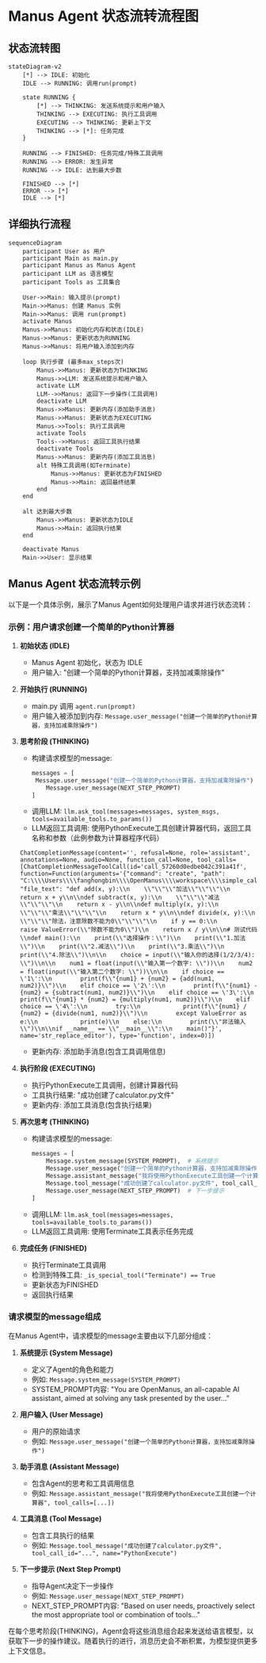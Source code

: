# Manus Agent 状态流转流程图

## 状态流转图

```mermaid
stateDiagram-v2
    [*] --> IDLE: 初始化
    IDLE --> RUNNING: 调用run(prompt)

    state RUNNING {
        [*] --> THINKING: 发送系统提示和用户输入
        THINKING --> EXECUTING: 执行工具调用
        EXECUTING --> THINKING: 更新上下文
        THINKING --> [*]: 任务完成
    }

    RUNNING --> FINISHED: 任务完成/特殊工具调用
    RUNNING --> ERROR: 发生异常
    RUNNING --> IDLE: 达到最大步数

    FINISHED --> [*]
    ERROR --> [*]
    IDLE --> [*]
```

## 详细执行流程

```mermaid
sequenceDiagram
    participant User as 用户
    participant Main as main.py
    participant Manus as Manus Agent
    participant LLM as 语言模型
    participant Tools as 工具集合

    User->>Main: 输入提示(prompt)
    Main->>Manus: 创建 Manus 实例
    Main->>Manus: 调用 run(prompt)
    activate Manus
    Manus->>Manus: 初始化内存和状态(IDLE)
    Manus->>Manus: 更新状态为RUNNING
    Manus->>Manus: 将用户输入添加到内存

    loop 执行步骤 (最多max_steps次)
        Manus->>Manus: 更新状态为THINKING
        Manus->>LLM: 发送系统提示和用户输入
        activate LLM
        LLM-->>Manus: 返回下一步操作(工具调用)
        deactivate LLM
        Manus->>Manus: 更新内存(添加助手消息)
        Manus->>Manus: 更新状态为EXECUTING
        Manus->>Tools: 执行工具调用
        activate Tools
        Tools-->>Manus: 返回工具执行结果
        deactivate Tools
        Manus->>Manus: 更新内存(添加工具消息)
        alt 特殊工具调用(如Terminate)
            Manus->>Manus: 更新状态为FINISHED
            Manus->>Main: 返回最终结果
        end
    end

    alt 达到最大步数
        Manus->>Manus: 更新状态为IDLE
        Manus->>Main: 返回执行结果
    end

    deactivate Manus
    Main->>User: 显示结果
```

## Manus Agent 状态流转示例

以下是一个具体示例，展示了Manus Agent如何处理用户请求并进行状态流转：

### 示例：用户请求创建一个简单的Python计算器

1. **初始状态 (IDLE)**
   - Manus Agent 初始化，状态为 IDLE
   - 用户输入: "创建一个简单的Python计算器，支持加减乘除操作"

2. **开始执行 (RUNNING)**
   - main.py 调用 `agent.run(prompt)`
   - 用户输入被添加到内存: `Message.user_message("创建一个简单的Python计算器，支持加减乘除操作")`

3. **思考阶段 (THINKING)**
   - 构建请求模型的message:
     ```python
     messages = [
      Message.user_message("创建一个简单的Python计算器，支持加减乘除操作")  # 用户输入,
         Message.user_message(NEXT_STEP_PROMPT)
     ]
     ```
   - 调用LLM: `llm.ask_tool(messages=messages, system_msgs, tools=available_tools.to_params())`
   - LLM返回工具调用: 使用PythonExecute工具创建计算器代码，返回工具名称和参数（此例参数为计算器程序代码）
   ```
   ChatCompletionMessage(content='', refusal=None, role='assistant', annotations=None, audio=None, function_call=None, tool_calls=[ChatCompletionMessageToolCall(id='call_57260d0edbe042c391a41f', function=Function(arguments='{"command": "create", "path": "C:\\\\Users\\\\fanghongbin\\\\OpenManus\\\\workspace\\\\simple_calculator.py", "file_text": "def add(x, y):\\n    \\"\\"\\"加法\\"\\"\\"\\n    return x + y\\n\\ndef subtract(x, y):\\n    \\"\\"\\"减法\\"\\"\\"\\n    return x - y\\n\\ndef multiply(x, y):\\n    \\"\\"\\"乘法\\"\\"\\"\\n    return x * y\\n\\ndef divide(x, y):\\n    \\"\\"\\"除法，注意除数不能为0\\"\\"\\"\\n    if y == 0:\\n        raise ValueError(\\"除数不能为0\\")\\n    return x / y\\n\\n# 测试代码\\ndef main():\\n    print(\\"选择操作：\\")\\n    print(\\"1.加法\\")\\n    print(\\"2.减法\\")\\n    print(\\"3.乘法\\")\\n    print(\\"4.除法\\")\\n\\n    choice = input(\\"输入你的选择(1/2/3/4): \\")\\n\\n    num1 = float(input(\\"输入第一个数字: \\"))\\n    num2 = float(input(\\"输入第二个数字: \\"))\\n\\n    if choice == \'1\':\\n        print(f\\"{num1} + {num2} = {add(num1, num2)}\\")\\n    elif choice == \'2\':\\n        print(f\\"{num1} - {num2} = {subtract(num1, num2)}\\")\\n    elif choice == \'3\':\\n        print(f\\"{num1} * {num2} = {multiply(num1, num2)}\\")\\n    elif choice == \'4\':\\n        try:\\n            print(f\\"{num1} / {num2} = {divide(num1, num2)}\\")\\n        except ValueError as e:\\n            print(e)\\n    else:\\n        print(\\"非法输入\\")\\n\\nif __name__ == \\"__main__\\":\\n    main()"}', name='str_replace_editor'), type='function', index=0)])
   ```
   - 更新内存: 添加助手消息(包含工具调用信息)

4. **执行阶段 (EXECUTING)**
   - 执行PythonExecute工具调用，创建计算器代码
   - 工具执行结果: "成功创建了calculator.py文件"
   - 更新内存: 添加工具消息(包含执行结果)

5. **再次思考 (THINKING)**
   - 构建请求模型的message:
     ```python
     messages = [
         Message.system_message(SYSTEM_PROMPT),  # 系统提示
         Message.user_message("创建一个简单的Python计算器，支持加减乘除操作"),  # 用户输入
         Message.assistant_message("我将使用PythonExecute工具创建一个计算器", tool_calls=[...]),  # 助手消息(含工具调用)
         Message.tool_message("成功创建了calculator.py文件", tool_call_id="...", name="PythonExecute"),  # 工具消息
         Message.user_message(NEXT_STEP_PROMPT)  # 下一步提示
     ]
     ```
   - 调用LLM: `llm.ask_tool(messages=messages, tools=available_tools.to_params())`
   - LLM返回工具调用: 使用Terminate工具表示任务完成

6. **完成任务 (FINISHED)**
   - 执行Terminate工具调用
   - 检测到特殊工具: `_is_special_tool("Terminate") == True`
   - 更新状态为FINISHED
   - 返回执行结果

### 请求模型的message组成

在Manus Agent中，请求模型的message主要由以下几部分组成：

1. **系统提示 (System Message)**
   - 定义了Agent的角色和能力
   - 例如: `Message.system_message(SYSTEM_PROMPT)`
   - SYSTEM_PROMPT内容: "You are OpenManus, an all-capable AI assistant, aimed at solving any task presented by the user..."

2. **用户输入 (User Message)**
   - 用户的原始请求
   - 例如: `Message.user_message("创建一个简单的Python计算器，支持加减乘除操作")`

3. **助手消息 (Assistant Message)**
   - 包含Agent的思考和工具调用信息
   - 例如: `Message.assistant_message("我将使用PythonExecute工具创建一个计算器", tool_calls=[...])`

4. **工具消息 (Tool Message)**
   - 包含工具执行的结果
   - 例如: `Message.tool_message("成功创建了calculator.py文件", tool_call_id="...", name="PythonExecute")`

5. **下一步提示 (Next Step Prompt)**
   - 指导Agent决定下一步操作
   - 例如: `Message.user_message(NEXT_STEP_PROMPT)`
   - NEXT_STEP_PROMPT内容: "Based on user needs, proactively select the most appropriate tool or combination of tools..."

在每个思考阶段(THINKING)，Agent会将这些消息组合起来发送给语言模型，以获取下一步的操作建议。随着执行的进行，消息历史会不断积累，为模型提供更多上下文信息。
